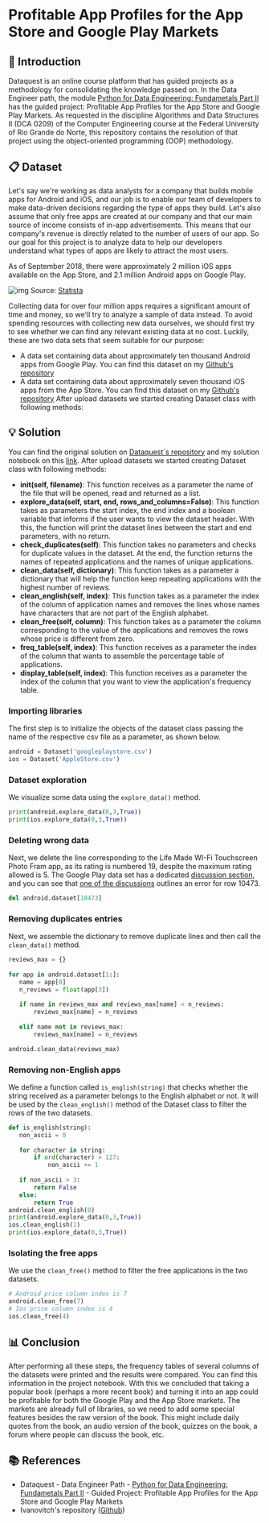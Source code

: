 # Profitable App Profiles for the App Store and Google Play Markets
## :rocket: Introduction

Dataquest is an online course platform that has guided projects as a methodology for consolidating the knowledge passed on. In the Data Engineer path, the module [Python for Data Engineering: Fundametals Part II](https://www.dataquest.io/course/python-fundamentals-de-ii/) has the guided project: Profitable App Profiles for the App Store and Google Play Markets. As requested in the discipline Algorithms and Data Structures II (DCA 0209) of the Computer Engineering course at the Federal University of Rio Grande do Norte, this repository contains the resolution of that project using the object-oriented programming (OOP) methodology.

## :clipboard: Dataset 

Let's say we're working as data analysts for a company that builds mobile apps for Android and iOS, and our job is to enable our team of developers to make data-driven decisions regarding the type of apps they build. Let's also assume that only free apps are created at our company and that our main source of income consists of in-app advertisements. This means that our company's revenue is directly related to the number of users of our app. So our goal for this project is to analyze data to help our developers understand what types of apps are likely to attract the most users.

As of September 2018, there were approximately 2 million iOS apps available on the App Store, and 2.1 million Android apps on Google Play.

![img](https://s3.amazonaws.com/dq-content/350/py1m8_statista.png) Source: [Statista](https://www.statista.com/statistics/276623/number-of-apps-available-in-leading-app-stores/)


Collecting data for over four million apps requires a significant amount of time and money, so we'll try to analyze a sample of data instead. To avoid spending resources with collecting new data ourselves, we should first try to see whether we can find any relevant existing data at no cost. Luckily, these are two data sets that seem suitable for our purpose:


 - A data set containing data about approximately ten thousand Android apps from Google Play. You can find this dataset on my [Github's repository](https://github.com/Morsinaldo/data_structure_II/tree/main/datasets)
 - A data set containing data about approximately seven thousand iOS apps from the App Store. You can find this dataset on my [Github's repository](https://github.com/Morsinaldo/data_structure_II/tree/main/datasets)
	After upload datasets we started creating Dataset class with following methods:

## :bulb: Solution
You can find the original solution on [Dataquest`s repository](https://github.com/dataquestio/solutions/blob/master/Mission350Solutions.ipynb) and my solution notebook on this [link](https://github.com/Morsinaldo/data_structure_II/blob/main/notebooks/week_2_guided_project/week_2_project.ipynbhttps://github.com/Morsinaldo/data_structure_II/blob/main/notebooks/week_2_guided_project/week_2_project.ipynb).
After upload datasets we started creating Dataset class with following methods:
- __init(self, filename)__: This function receives as a parameter the name of the file that will be opened, read and returned as a list.
- __explore_data(self, start, end, rows_and_columns=False)__: This function takes as parameters the start index, the end index and a boolean variable that informs if the user wants to view the dataset header. With this, the function will print the dataset lines between the start and end parameters, with no return.
- __check_duplicates(self)__: This function takes no parameters and checks for duplicate values ​​in the dataset. At the end, the function returns the names of repeated applications and the names of unique applications.
- __clean_data(self, dictionary)__: This function takes as a parameter a dictionary that will help the function keep repeating applications with the highest number of reviews.
- __clean_english(self, index)__: This function takes as a parameter the index of the column of application names and removes the lines whose names have characters that are not part of the English alphabet.
- __clean_free(self, column)__: This function takes as a parameter the column corresponding to the value of the applications and removes the rows whose price is different from zero.
- __freq_table(self, index)__: This function receives as a parameter the index of the column that wants to assemble the percentage table of applications.
- __display_table(self, index)__: This function receives as a parameter the index of the column that you want to view the application's frequency table.

### Importing libraries
The first step is to initialize the objects of the dataset class passing the name of the respective csv file as a parameter, as shown below.

```python
android = Dataset('googleplaystore.csv')
ios = Dataset('AppleStore.csv')
```

### Dataset exploration
We visualize some data using the `explore_data()` method.

```python
print(android.explore_data(0,3,True))
print(ios.explore_data(0,3,True))
```

### Deleting wrong data
Next, we delete the line corresponding to the Life Made WI-Fi Touchscreen Photo Fram app, as its rating is numbered 19, despite the maximum rating allowed is 5. The Google Play data set has a dedicated [discussion section](https://www.kaggle.com/lava18/google-play-store-apps/discussion), and you can see that [one of the discussions](https://www.kaggle.com/datasets/lava18/google-play-store-apps/discussion/66015) outlines an error for row 10473.

```python
del android.dataset[10473]
```

### Removing duplicates entries
Next, we assemble the dictionary to remove duplicate lines and then call the `clean_data()` method.

```python
reviews_max = {}
 
for app in android.dataset[1:]:
   name = app[0]
   n_reviews = float(app[3])
  
   if name in reviews_max and reviews_max[name] < n_reviews:
       reviews_max[name] = n_reviews
      
   elif name not in reviews_max:
       reviews_max[name] = n_reviews

android.clean_data(reviews_max)
```

### Removing non-English apps

We define a function called `is_english(string)` that checks whether the string received as a parameter belongs to the English alphabet or not. It will be used by the `clean_english()` method of the Dataset class to filter the rows of the two datasets.
```python
def is_english(string):
   non_ascii = 0
  
   for character in string:
       if ord(character) > 127:
           non_ascii += 1
  
   if non_ascii > 3:
       return False
   else:
       return True
android.clean_english(0)
print(android.explore_data(0,3,True))
ios.clean_english(1)
print(ios.explore_data(0,3,True))
```

### Isolating the free apps

We use the `clean_free()` method to filter the free applications in the two datasets.
```python
# Android price column index is 7
android.clean_free(7)
# Ios price column index is 4
ios.clean_free(4)
```

## :bar_chart: Conclusion
After performing all these steps, the frequency tables of several columns of the datasets were printed and the results were compared. You can find this information in the project notebook. With this we concluded that taking a popular book (perhaps a more recent book) and turning it into an app could be profitable for both the Google Play and the App Store markets. The markets are already full of libraries, so we need to add some special features besides the raw version of the book. This might include daily quotes from the book, an audio version of the book, quizzes on the book, a forum where people can discuss the book, etc.

## :books: References
- Dataquest - Data Engineer Path - [Python for Data Engineering: Fundametals Part II](https://www.dataquest.io/course/python-fundamentals-de-ii/) - Guided Project: Profitable App Profiles for the App Store and Google Play Markets
- Ivanovitch's repository ([Github](https://github.com/ivanovitchm/datastructure))
